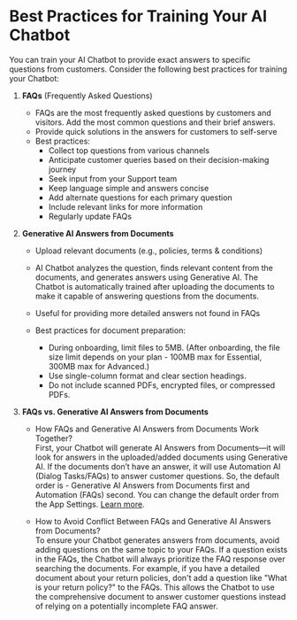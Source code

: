 
# Best Practices for Training Your AI Chatbot

You can train your AI Chatbot to provide exact answers to specific questions from customers. Consider the following best practices for training your Chatbot:

1. **FAQs** (Frequently Asked Questions)
    * FAQs are the most frequently asked questions by customers and visitors. Add the most common questions and their brief answers.
    * Provide quick solutions in the answers for customers to self-serve
    * Best practices:
        * Collect top questions from various channels
        * Anticipate customer queries based on their decision-making journey
        * Seek input from your Support team
        * Keep language simple and answers concise
        * Add alternate questions for each primary question
        * Include relevant links for more information
        * Regularly update FAQs

2. **Generative AI Answers from Documents**
    * Upload relevant documents (e.g., policies, terms & conditions)
    * AI Chatbot analyzes the question, finds relevant content from the documents, and generates answers using Generative AI. The Chatbot is automatically trained after uploading the documents to make it capable of answering questions from the documents.

    * Useful for providing more detailed answers not found in FAQs
    * Best practices for document preparation:
        * During onboarding, limit files to 5MB. (After onboarding, the file size limit depends on your plan - 100MB max for Essential, 300MB max for Advanced.)
        * Use single-column format and clear section headings.
        * Do not include scanned PDFs, encrypted files, or compressed PDFs.

3. **FAQs vs. Generative AI Answers from Documents**
    * How FAQs and Generative AI Answers from Documents Work Together?  
    First, your  Chatbot will generate AI Answers from Documents—it will look for answers in the uploaded/added documents using Generative AI. If the documents don’t have an answer, it will use Automation AI (Dialog Tasks/FAQs) to answer customer questions. So, the default order is - Generative AI Answers from Documents first and Automation (FAQs) second. You can change the default order from the App Settings. [Learn more](./../searchai/setup-search-ai.md#virtual-assistant-fallback-configuration).

    * How to Avoid Conflict Between FAQs and Generative AI Answers from Documents?  
    To ensure your Chatbot generates answers from documents, avoid adding questions on the same topic to your FAQs. If a question exists in the FAQs, the  Chatbot will always prioritize the FAQ response over searching the documents. For example, if you have a detailed document about your return policies, don't add a question like "What is your return policy?" to the FAQs. This allows the  Chatbot to use the comprehensive document to answer customer questions instead of relying on a potentially incomplete FAQ answer.
 